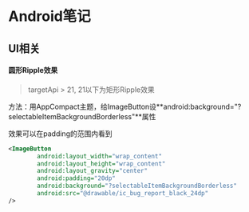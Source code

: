 # Android笔记

## UI相关

#### 圆形Ripple效果
> targetApi > 21, 21以下为矩形Ripple效果

方法：用AppCompact主题，给ImageButton设**android:background="?selectableItemBackgroundBorderless"**属性

效果可以在padding的范围内看到

```xml
<ImageButton
        android:layout_width="wrap_content"
        android:layout_height="wrap_content"
        android:layout_gravity="center"
        android:padding="20dp"
        android:background="?selectableItemBackgroundBorderless"
        android:src="@drawable/ic_bug_report_black_24dp"
/>
```
